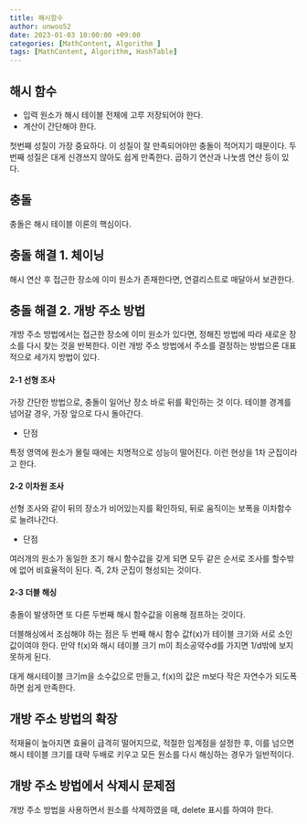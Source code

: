 ```yaml
---
title: 해시함수
author: unwoo52
date: 2023-01-03 10:00:00 +09:00
categories: [MathContent, Algorithm ]
tags: [MathContent, Algorithm, HashTable]
---
```


## 해시 함수

- 입력 원소가 해시 테이블 전체에 고루 저장되어야 한다.
- 계산이 간단해야 한다.

첫번째 성질이 가장 중요하다. 이 성질이 잘 만족되어야만 충돌이 적어지기 때문이다. 두번째 성질은 대게 신경쓰지 않아도 쉽게 만족한다. 곱하기 연산과 나눗셈 연산 등이 있다.

## 충돌

충돌은 해시 테이블 이론의 핵심이다.

## 충돌 해결 1. 체이닝

해시 연산 후 접근한 장소에 이미 원소가 존재한다면, 연결리스트로 매달아서 보관한다.

## 충돌 해결 2. 개방 주소 방법

개방 주소 방법에서는 접근한 장소에 이미 원소가 있다면, 정해진 방법에 따라 새로운 장소를 다시 찾는 것을 반복한다. 이런 개방 주소 방법에서 주소를 결정하는 방법으론 대표적으로 세가지 방법이 있다.

#### 2-1 선형 조사

가장 간단한 방법으로, 충돌이 일어난 장소 바로 뒤를 확인하는 것 이다. 테이블 경계를 넘어갈 경우, 가장 앞으로 다시 돌아간다.

- 단점

특정 영역에 원소가 몰릴 때에는 치명적으로 성능이 떨어진다. 이런 현상을 1차 군집이라고 한다.

#### 2-2 이차원 조사

선형 조사와 같이 뒤의 장소가 비어있는지를 확인하되, 뒤로 움직이는 보폭을 이차함수로 늘려나간다. 

- 단점

여러개의 원소가 동일한 초기 해시 함수값을 갖게 되면 모두 같은 순서로 조사를 할수밖에 없어 비효율적이 된다. 즉, 2차 군집이 형성되는 것이다.

#### 2-3 더블 해싱

충돌이 발생하면 또 다른 두번째 해시 함수값을 이용해 점프하는 것이다.

더블해싱에서 조심해야 하는 점은 두 번째 해시 함수 값f(x)가 테이블 크기와 서로 소인 값이여야 한다. 만약 f(x)와 해시 테이블 크기 m이 최소공약수d를 가지면 1/d밖에 보지 못하게 된다.

대게 해시테이블 크기m을 소수값으로 만들고, f(x)의 값은 m보다 작은 자연수가 되도폭 하면 쉽게 만족한다.

## 개방 주소 방법의 확장

적재율이 높아지면 효율이 급격히 떨어지므로, 적절한 임계점을 설정한 후, 이를 넘으면 해시 테이블 크기를 대략 두배로 키우고 모든 원소를 다시 해싱하는 경우가 일반적이다.

## 개방 주소 방법에서 삭제시 문제점

개방 주소 방법을 사용하면서 원소를 삭제하였을 때, delete 표시를 하여야 한다.
